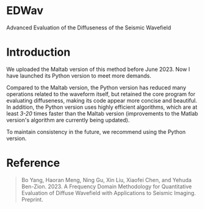 # EDWav
Advanced Evaluation of the Diffuseness of the Seismic Wavefield

# Introduction
We uploaded the Maltab version of this method before June 2023. Now I have launched its Python version to meet more demands. 

Compared to the Maltab version, the Python version has reduced many operations related to the waveform itself, but retained the core program for evaluating diffuseness, making its code appear more concise and beautiful. 
In addition, the Python version uses highly efficient algorithms, which are at least *3-20* times faster than the Maltab version (improvements to the Matlab version's algorithm are currently being updated). 

To maintain consistency in the future, we recommend using the Python version.


# **Reference**
> Bo Yang, Haoran Meng, Ning Gu, Xin Liu, Xiaofei Chen, and Yehuda Ben-Zion. 2023. A Frequency Domain Methodology for Quantitative Evaluation of Diffuse Wavefield with Applications to Seismic Imaging. Preprint.
